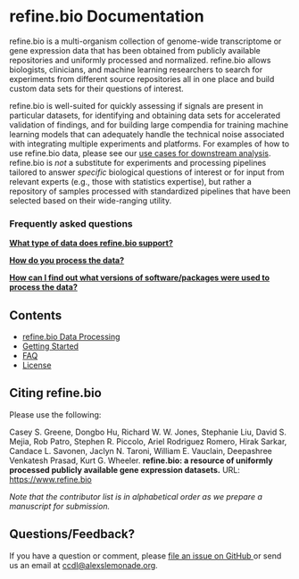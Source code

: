 refine.bio Documentation
======================================


refine.bio is a multi-organism collection of genome-wide transcriptome or gene expression data that has been obtained from publicly available repositories and uniformly processed and normalized.
refine.bio allows biologists, clinicians, and machine learning researchers to search for experiments from different source repositories all in one place and build custom data sets for their questions of interest.

refine.bio is well-suited for quickly assessing if signals are present in particular datasets, for identifying and obtaining data sets for accelerated validation of findings, and for building large compendia for training machine learning models that can adequately handle the technical noise associated with integrating multiple experiments and platforms.
For examples of how to use refine.bio data, please see our [use cases for downstream analysis](https://refinebio-docs.readthedocs.io/en/latest/main_text.html#use-cases-for-downstream-analysis).
refine.bio is _not_ a substitute for experiments and processing pipelines tailored to answer _specific_ biological questions of interest or for input from relevant experts (e.g., those with statistics expertise), but rather a repository of samples processed with standardized pipelines that have been selected based on their wide-ranging utility.

### Frequently asked questions

[**What type of data does refine.bio support?**](https://refinebio-docs.readthedocs.io/en/latest/faq.html#what-type-of-data-does-refine-bio-support)

[**How do you process the data?**](https://refinebio-docs.readthedocs.io/en/latest/faq.html#how-do-you-process-the-data)

[**How can I find out what versions of software/packages were used to process the data?**](https://refinebio-docs.readthedocs.io/en/latest/faq.html#how-can-i-find-out-what-versions-of-software-packages-were-used-to-process-the-data)

## Contents

* [refine.bio Data Processing](main_text.md)
* [Getting Started](getting_started.md)
* [FAQ](faq.md)
* [License](license.md)

## Citing refine.bio

Please use the following:

Casey S. Greene, Dongbo Hu, Richard W. W. Jones, Stephanie Liu, David S. Mejia, Rob Patro, Stephen R. Piccolo, Ariel Rodriguez Romero, Hirak Sarkar, Candace L. Savonen, Jaclyn N. Taroni, William E. Vauclain, Deepashree Venkatesh Prasad, Kurt G. Wheeler. **refine.bio: a resource of uniformly processed publicly available gene expression datasets.** URL: https://www.refine.bio 

_Note that the contributor list is in alphabetical order as we prepare a manuscript for submission._

## Questions/Feedback?

If you have a question or comment, please <a href ="https://github.com/AlexsLemonade/refinebio/issues" target = "blank">file an issue on GitHub </a> or send us an email at [ccdl@alexslemonade.org](mailto:ccdl@alexslemonade.org).
